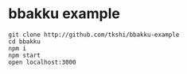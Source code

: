 # bbakku example

```
git clone http://github.com/tkshi/bbakku-example
cd bbakku
npm i
npm start
open localhost:3000
```
